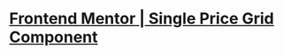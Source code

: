 <h1>
<a href="https://ejerciciosfrontendmentor.github.io/SinglePriceGridComponent/index.html">Frontend Mentor | Single Price Grid Component</a>
</h1>
